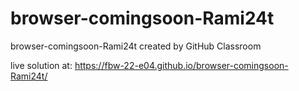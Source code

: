 # browser-comingsoon-Rami24t
browser-comingsoon-Rami24t created by GitHub Classroom

live solution at: https://fbw-22-e04.github.io/browser-comingsoon-Rami24t/
